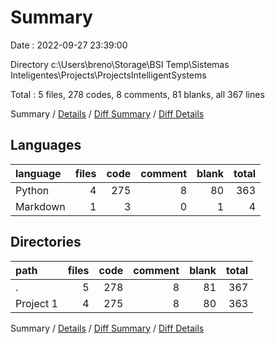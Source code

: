 # Summary

Date : 2022-09-27 23:39:00

Directory c:\\Users\\breno\\Storage\\BSI Temp\\Sistemas Inteligentes\\Projects\\ProjectsIntelligentSystems

Total : 5 files,  278 codes, 8 comments, 81 blanks, all 367 lines

Summary / [Details](details.md) / [Diff Summary](diff.md) / [Diff Details](diff-details.md)

## Languages
| language | files | code | comment | blank | total |
| :--- | ---: | ---: | ---: | ---: | ---: |
| Python | 4 | 275 | 8 | 80 | 363 |
| Markdown | 1 | 3 | 0 | 1 | 4 |

## Directories
| path | files | code | comment | blank | total |
| :--- | ---: | ---: | ---: | ---: | ---: |
| . | 5 | 278 | 8 | 81 | 367 |
| Project 1 | 4 | 275 | 8 | 80 | 363 |

Summary / [Details](details.md) / [Diff Summary](diff.md) / [Diff Details](diff-details.md)